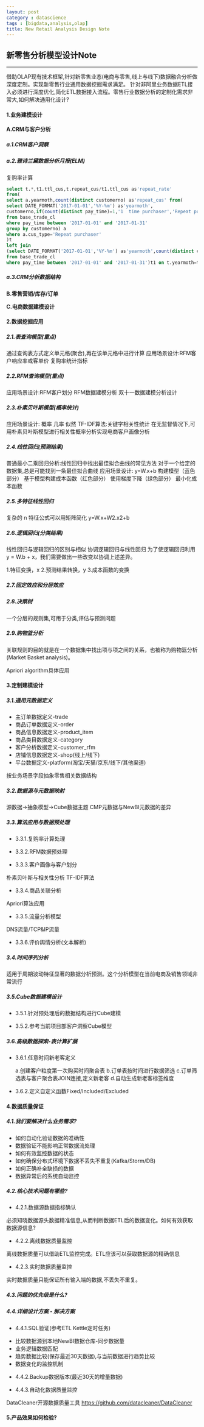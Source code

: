 ```yaml
---
layout: post
category : datascience
tags : [bigdata,analysis,olap]
title: New Retail Analysis Design Note
---
```


## 新零售分析模型设计Note
------------------------------------------------------------

借助OLAP现有技术框架,针对新零售业态(电商与零售,线上与线下)数据融合分析做深度定制。实现新零售行业通用数据挖掘需求满足。
针对非阿里业务数据ETL接入必须进行深度优化,简化ETL数据接入流程。零售行业数据分析的定制化需求非常大,如何解决通用化设计?

#### 1.业务建模设计

**A.CRM与客户分析**

##### a.1.CRM客户洞察

##### a.2.雅诗兰黛数据分析月报(ELM)

复购率计算
```sql
select t.*,t1.ttl_cus,t.repeat_cus/t1.ttl_cus as'repeat_rate'
from(
select a.yearmoth,count(distinct customerno) as'repeat_cus' from(
select DATE_FORMAT('2017-01-01','%Y-%m') as'yearmoth',
customerno,if(count(distinct pay_time)=1,'1  time purchaser','Repeat purchaser') as'cus_type'
from base_trade_cl
where pay_time between '2017-01-01' and '2017-01-31'
group by customerno) a 
where a.cus_type='Repeat purchaser'
)t
left join 
(select DATE_FORMAT('2017-01-01','%Y-%m') as'yearmoth',count(distinct customerno)as'ttl_cus'
from base_trade_cl
where pay_time between '2017-01-01' and '2017-01-31')t1 on t.yearmoth=t1.yearmoth
```

##### a.3.CRM分析数据结构

**B.零售营销/库存/订单**
 
**C.电商数据建模设计**

#### 2.数据挖掘应用

##### 2.1.表查询模型(重点)

通过查询表方式定义单元格(聚合),再在该单元格中进行计算
应用场景设计:RFM客户响应率或客单价
复购率统计指标

##### 2.2.RFM查询模型(重点)

应用场景设计:RFM客户划分
RFM数据建模分析
双十一数据建模分析设计

##### 2.3.朴素贝叶斯模型(概率统计)

应用场景设计:
概率
几率
似然
TF-IDF算法:关键字相关性统计
在无监督情况下,可用朴素贝叶斯模型进行相关性概率分析实现电商客户画像分析

##### 2.4.线性回归(预测结果)

普通最小二乘回归分析:线性回归中找出最佳拟合曲线的常见方法
对于一个给定的数据集,总是可能找到一条最佳拟合曲线
应用场景设计:
	y=W.x+b
	构建模型（蓝色部分）
	基于模型构建成本函数（红色部分）
	使用梯度下降（绿色部分）
	最小化成本函数

##### 2.5.多特征线性回归

复杂的 n 特征公式可以用矩阵简化
y=W.x+W2.x2+b

##### 2.6.逻辑回归(分类结果)

线性回归与逻辑回归的区别与相似
协调逻辑回归与线性回归
为了使逻辑回归利用 y = W.b + x，我们需要做出一些改变以协调上述差异。

1.特征变换，x
2.预测结果转换，y
3.成本函数的变换

##### 2.7.固定效应和分层效应

##### 2.8.决策树

一个分层的规则集,可用于分类,评估与预测问题

##### 2.9.购物篮分析

关联规则的目的就是在一个数据集中找出项与项之间的关系，也被称为购物篮分析(Market Basket analysis)。

Apriori algorithm具体应用

#### 3.定制建模设计

##### 3.1.通用元数据定义

- 主订单数据定义-trade
- 商品订单数据定义-order
- 商品信息数据定义-product_item
- 商品类目数据定义-category
- 客户分析数据定义-customer_rfm
- 店铺信息数据定义-shop(线上/线下)
- 平台数据定义-platform(淘宝/天猫/京东/线下/其他渠道)

按业务场景字段抽象零售相关数据结构

##### 3.2.数据源与元数据映射

源数据->抽象模型->Cube数据主题
CMP元数据与NewBI元数据的差异

##### 3.3.算法应用与数据预处理

* 3.3.1.复购率计算处理

* 3.3.2.RFM数据预处理

* 3.3.3.客户画像与客户划分

朴素贝叶斯与相关性分析
TF-IDF算法

* 3.3.4.商品关联分析

Apriori算法应用

* 3.3.5.流量分析模型

DNS流量/TCP&IP流量

* 3.3.6.评价舆情分析(文本解析)

##### 3.4.时间序列分析

适用于周期波动特征显著的数据分析预测。这个分析模型在当前电商及销售领域非常流行

##### 3.5.Cube数据建模设计

* 3.5.1.针对预处理后的数据结构进行Cube建模

* 3.5.2.参考当前项目部客户洞察Cube模型

##### 3.6.高级数据探索-表计算扩展

* 3.6.1.任意时间新老客定义

	a.创建客户粒度第一次购买时间聚合表
	b.订单表按时间进行数据筛选
	c.订单筛选表与客户聚合表JOIN连接,定义新老客
	d.自动生成新老客标签维度

* 3.6.2.定义自定义函数Fixed/Included/Excluded

#### 4.数据质量保证

##### 4.1.我们要解决什么业务需求?

- 如何自动化验证数据的准确性
- 数据验证不能影响正常数据流处理
- 如何有效监控数据的状态
- 如何确保分布式环境下数据不丢失不重复(Kafka/Storm/DB)
- 如何正确补全缺损的数据
- 数据异常后的系统自动监控

##### 4.2.核心技术问题有哪些?

* 4.2.1.数据源数据指标确认

必须知晓数据源头数据精准信息,从而判断数据ETL后的数据变化。如何有效获取数据源信息?

* 4.2.2.离线数据质量监控

离线数据质量可以借助ETL监控完成。ETL应该可以获取数据源的精确信息

* 4.2.3.实时数据质量监控

实时数据质量只能保证所有输入端的数据,不丢失不重复。

##### 4.3.问题的优先级是什么?

##### 4.4.详细设计方案 - 解决方案

* 4.4.1.SQL验证(参考ETL Kettle定时任务)

- 比较数据源到本地NewBI数据仓库-同步数据量
- 业务逻辑数据匹配
- 趋势数据比较(保存最近30天数据),与当前数据进行趋势比较
- 数据变化的监控机制

* 4.4.2.Backup数据版本(最近30天的增量数据)

* 4.4.3.自动化数据质量监控

DataCleaner开源数据质量工具
https://github.com/datacleaner/DataCleaner

#### 5.产品效果如何检验?


